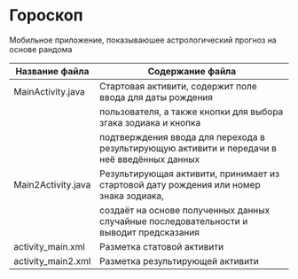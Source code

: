 # Гороскоп

Мобильное приложение, показываюшее астрологический прогноз на основе рандома

Название файла       | Содержание файла
---------------------|----------------------
MainActivity.java    | Стартовая активити, содержит поле ввода для даты рождения 
                     | пользователя, а также кнопки  для выбора згака зодиака и кнопка 
                     | подтверждения ввода для перехода в результирующую активити и передачи в неё введённых данных
Main2Activity.java   | Результирующая активити, принимает из стартовой дату рождения или номер знака зодиака, 
                     | создаёт на основе полученных данных случайные последовательности и выводит предсказания
activity_main.xml    | Разметка статовой активити
activity_main2.xml   | Разметка результирующей активити
